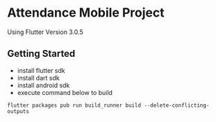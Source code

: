 # Attendance Mobile Project

Using Flutter Version 3.0.5

## Getting Started
- install flutter sdk
- install dart sdk
- install android sdk
- execute command below to build
```
flutter packages pub run build_runner build --delete-conflicting-outputs  
```
